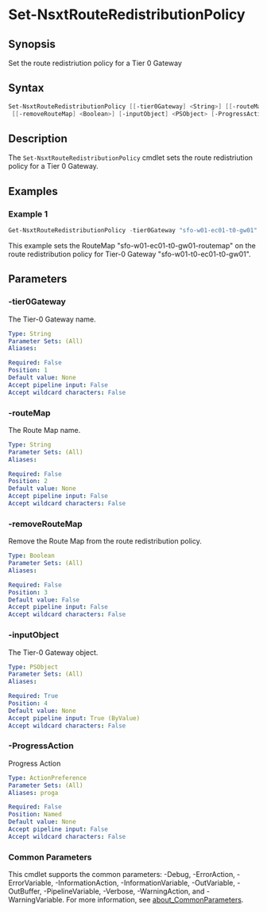 # Set-NsxtRouteRedistributionPolicy

## Synopsis

Set the route redistriution policy for a Tier 0 Gateway

## Syntax

```powershell
Set-NsxtRouteRedistributionPolicy [[-tier0Gateway] <String>] [[-routeMap] <String>]
 [[-removeRouteMap] <Boolean>] [-inputObject] <PSObject> [-ProgressAction <ActionPreference>] [<CommonParameters>]
```

## Description

The `Set-NsxtRouteRedistributionPolicy` cmdlet sets the route redistriution policy for a Tier 0 Gateway.

## Examples

### Example 1

```powershell
Get-NsxtRouteRedistributionPolicy -tier0Gateway "sfo-w01-ec01-t0-gw01" | Set-NsxtRouteRedistributionPolicy -RouteMap "sfo-w01-ec01-t0-gw01-routemap"
```

This example sets the RouteMap "sfo-w01-ec01-t0-gw01-routemap" on the route redistribution policy for Tier-0 Gateway "sfo-w01-t0-ec01-t0-gw01".

## Parameters

### -tier0Gateway

The Tier-0 Gateway name.

```yaml
Type: String
Parameter Sets: (All)
Aliases:

Required: False
Position: 1
Default value: None
Accept pipeline input: False
Accept wildcard characters: False
```

### -routeMap

The Route Map name.

```yaml
Type: String
Parameter Sets: (All)
Aliases:

Required: False
Position: 2
Default value: None
Accept pipeline input: False
Accept wildcard characters: False
```

### -removeRouteMap

Remove the Route Map from the route redistribution policy.

```yaml
Type: Boolean
Parameter Sets: (All)
Aliases:

Required: False
Position: 3
Default value: False
Accept pipeline input: False
Accept wildcard characters: False
```

### -inputObject

The Tier-0 Gateway object.

```yaml
Type: PSObject
Parameter Sets: (All)
Aliases:

Required: True
Position: 4
Default value: None
Accept pipeline input: True (ByValue)
Accept wildcard characters: False
```

### -ProgressAction

Progress Action

```yaml
Type: ActionPreference
Parameter Sets: (All)
Aliases: proga

Required: False
Position: Named
Default value: None
Accept pipeline input: False
Accept wildcard characters: False
```

### Common Parameters

This cmdlet supports the common parameters: -Debug, -ErrorAction, -ErrorVariable, -InformationAction, -InformationVariable, -OutVariable, -OutBuffer, -PipelineVariable, -Verbose, -WarningAction, and -WarningVariable. For more information, see [about_CommonParameters](http://go.microsoft.com/fwlink/?LinkID=113216).
